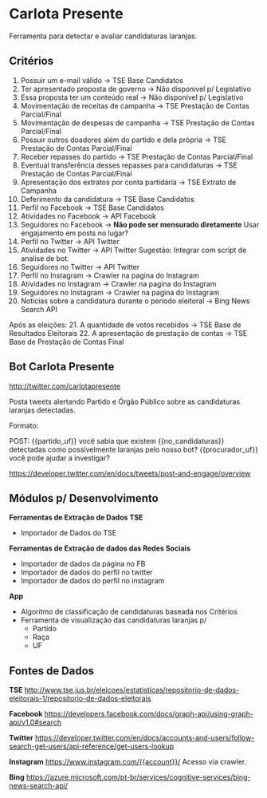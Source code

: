 # Carlota Presente

Ferramenta para detectar e avaliar candidaturas laranjas.

## Critérios

1.	Possuir um e-mail válido -> TSE Base Candidatos
2.	Ter apresentado proposta de governo -> Não disponivel p/ Legislativo
3.	Essa proposta ter um conteúdo real -> Não disponivel p/ Legislativo
4.	Movimentação de receitas de campanha -> TSE Prestação de Contas Parcial/Final
5.	Movimentação de despesas de campanha -> TSE Prestação de Contas Parcial/Final
6.	Possuir outros doadores além do partido e dela própria -> TSE Prestação de Contas Parcial/Final
7.	Receber repasses do partido -> TSE Prestação de Contas Parcial/Final
8.	Eventual transferência desses repasses para candidaturas ->  TSE Prestação de Contas Parcial/Final
9.	Apresentação dos extratos por conta partidária ->  TSE Extrato de Campanha
10.	Deferimento da candidatura -> TSE Base Candidatos
11.	Perfil no Facebook -> TSE Base Candidatos
12.	Atividades no Facebook -> API Facebook
13.	Seguidores no Facebook -> **Não pode ser mensurado diretamente** Usar engajamento em posts no lugar?
14.	Perfil no Twitter -> API Twitter
15.	Atividades no Twitter -> API Twitter Sugestão: Integrar com script de analise de bot.
16.	Seguidores no Twitter -> API Twitter
17.	Perfil no Instagram -> Crawler na pagina do Instagram
18.	Atividades no Instagram -> Crawler na pagina do Instagram
19.	Seguidores no Instagram -> Crawler na pagina do Instagram
20.	Notícias sobre a candidatura durante o período eleitoral -> Bing News Search API

Após as eleições:
21.	A quantidade de votos recebidos -> TSE Base de Resultados Eleitorais
22.	A apresentação de prestação de contas -> TSE Base de Prestação de Contas Final

## Bot Carlota Presente

http://twitter.com/carlotapresente

Posta tweets alertando Partido e Órgão Público sobre as candidaturas laranjas detectadas.

Formato:

POST:
{{partido_uf}} você sabia que existem {{no_candidaturas}} detectadas como possivelmente laranjas pelo nosso bot? {{procurador_uf}} você pode ajudar a investigar?

https://developer.twitter.com/en/docs/tweets/post-and-engage/overview



## Módulos p/ Desenvolvimento

**Ferramentas de Extração de Dados TSE**

* Importador de Dados do TSE

**Ferramentas de Extração de dados das Redes Sociais**

* Importador de dados da página no FB
* Importador de dados do perfil no twitter
* Importador de dados do perfil no instagram

**App**

* Algoritmo de classificação de candidaturas baseada nos Critérios
* Ferramenta de visualização das candidaturas laranjas p/
  * Partido
  * Raça
  * UF


## Fontes de Dados

**TSE**
http://www.tse.jus.br/eleicoes/estatisticas/repositorio-de-dados-eleitorais-1/repositorio-de-dados-eleitorais

**Facebook**
https://developers.facebook.com/docs/graph-api/using-graph-api/v1.0#search


**Twitter**
https://developer.twitter.com/en/docs/accounts-and-users/follow-search-get-users/api-reference/get-users-lookup

**Instagram**
https://www.instagram.com/{{account}}/
Acesso via crawler.

**Bing**
https://azure.microsoft.com/pt-br/services/cognitive-services/bing-news-search-api/
